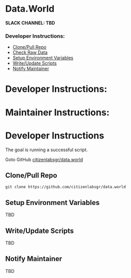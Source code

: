 # Data.World
**SLACK CHANNEL: TBD**


### Developer Instructions:
* [Clone/Pull Repo](#clone-repo)
* [Check Raw Data](#check-raw-data)
* [Setup Environment Variables](#env-variables)
* [Write/Update Scripts](#scripting)
* [Notify Maintainer](#notify-maintainer)

# Developer Instructions:

# Maintainer Instructions:


# Developer Instructions
The goal  is running a successful script.

Goto GitHub [citizenlabsgr/data.world](https://github.com/citizenlabsgr/data.world/tree/master/raw-data#notify-developer)

## <a id="clone-repo">Clone/Pull Repo</a>

```
git clone https://github.com/citizenlabsgr/data.world
```

## <a id="env-variables">Setup Environment Variables</a>
TBD

## <a id="scripting">Write/Update Scripts</a>
TBD

## <a id="notify-maintainer">Notify Maintainer</a>
TBD
